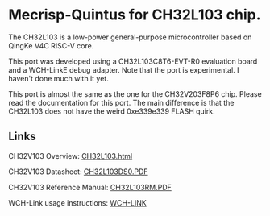 # Mecrisp-Quintus for CH32L103 chip.

The CH32L103 is a low-power general-purpose microcontroller based on QingKe
V4C RISC-V core.

This port was developed using a CH32L103C8T6-EVT-R0 evaluation board
and a WCH-LinkE debug adapter. Note that the port is experimental. I haven't
done much with it yet.

This port is almost the same as the one for the CH32V203F8P6 chip. Please read
the documentation for this port. The main difference is that the CH32L103 does
not have the weird 0xe339e339 FLASH quirk.

## Links

CH32V103 Overview: [CH32L103.html](https://www.wch-ic.com/products/CH32L103.html)

CH32V103 Datasheet: [CH32L103DS0.PDF](https://www.wch-ic.com/downloads/CH32L103DS0_PDF.html)

CH32V103 Reference Manual: [CH32L103RM.PDF](https://www.wch-ic.com/downloads/CH32L103RM_PDF.html)

WCH-Link usage instructions: [WCH-LINK](http://www.wch-ic.com/products/WCH-Link.html)
